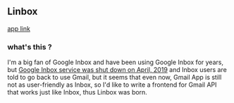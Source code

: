 ## Linbox

[app link](https://linbox.herokuapp.com)

### what's this ?
I'm a big fan of Google Inbox and have been using Google Inbox for years, but [Google Inbox service was shut down on April, 2019](https://www.theverge.com/2018/9/12/17848500/google-inbox-shut-down-sunset-snooze-email-march-2019) and Inbox users are told to go back to use Gmail, but it seems that even now, Gmail App is still not as user-friendly as Inbox, so I'd like to write a frontend for Gmail API that works just like Inbox, thus Linbox was born.
